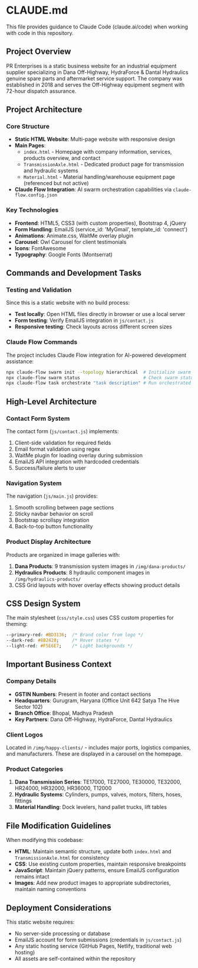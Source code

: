 # CLAUDE.md

This file provides guidance to Claude Code (claude.ai/code) when working with code in this repository.

## Project Overview

PR Enterprises is a static business website for an industrial equipment supplier specializing in Dana Off-Highway, HydraForce & Dantal Hydraulics genuine spare parts and aftermarket service support. The company was established in 2018 and serves the Off-Highway equipment segment with 72-hour dispatch assurance.

## Project Architecture

### Core Structure
- **Static HTML Website**: Multi-page website with responsive design
- **Main Pages**: 
  - `index.html` - Homepage with company information, services, products overview, and contact
  - `TransmissionAxle.html` - Dedicated product page for transmission and hydraulic systems
  - `Material.html` - Material handling/warehouse equipment page (referenced but not active)
- **Claude Flow Integration**: AI swarm orchestration capabilities via `claude-flow.config.json`

### Key Technologies
- **Frontend**: HTML5, CSS3 (with custom properties), Bootstrap 4, jQuery
- **Form Handling**: EmailJS (service_id: 'MyGmail', template_id: 'connect')
- **Animations**: Animate.css, WaitMe overlay plugin
- **Carousel**: Owl Carousel for client testimonials
- **Icons**: FontAwesome
- **Typography**: Google Fonts (Montserrat)

## Commands and Development Tasks

### Testing and Validation
Since this is a static website with no build process:
- **Test locally**: Open HTML files directly in browser or use a local server
- **Form testing**: Verify EmailJS integration in `js/contact.js`
- **Responsive testing**: Check layouts across different screen sizes

### Claude Flow Commands
The project includes Claude Flow integration for AI-powered development assistance:
```bash
npx claude-flow swarm init --topology hierarchical  # Initialize swarm
npx claude-flow swarm status                        # Check swarm status
npx claude-flow task orchestrate "task description" # Run orchestrated tasks
```

## High-Level Architecture

### Contact Form System
The contact form (`js/contact.js`) implements:
1. Client-side validation for required fields
2. Email format validation using regex
3. WaitMe plugin for loading overlay during submission
4. EmailJS API integration with hardcoded credentials
5. Success/failure alerts to user

### Navigation System
The navigation (`js/main.js`) provides:
1. Smooth scrolling between page sections
2. Sticky navbar behavior on scroll
3. Bootstrap scrollspy integration
4. Back-to-top button functionality

### Product Display Architecture
Products are organized in image galleries with:
1. **Dana Products**: 9 transmission system images in `/img/dana-products/`
2. **Hydraulics Products**: 8 hydraulic component images in `/img/hydraulics-products/`
3. CSS Grid layouts with hover overlay effects showing product details

## CSS Design System

The main stylesheet (`css/style.css`) uses CSS custom properties for theming:
```css
--primary-red: #BD3136;  /* Brand color from logo */
--dark-red: #8B2428;     /* Hover states */
--light-red: #F5E6E7;    /* Light backgrounds */
```

## Important Business Context

### Company Details
- **GSTIN Numbers**: Present in footer and contact sections
- **Headquarters**: Gurugram, Haryana (Office Unit 642 Satya The Hive Sector 102)
- **Branch Office**: Bhopal, Madhya Pradesh
- **Key Partners**: Dana Off-Highway, HydraForce, Dantal Hydraulics

### Client Logos
Located in `/img/happy-clients/` - includes major ports, logistics companies, and manufacturers. These are displayed in a carousel on the homepage.

### Product Categories
1. **Dana Transmission Series**: TE17000, TE27000, TE30000, TE32000, HR24000, HR32000, HR36000, T12000
2. **Hydraulic Systems**: Cylinders, pumps, valves, motors, filters, hoses, fittings
3. **Material Handling**: Dock levelers, hand pallet trucks, lift tables

## File Modification Guidelines

When modifying this codebase:
- **HTML**: Maintain semantic structure, update both `index.html` and `TransmissionAxle.html` for consistency
- **CSS**: Use existing custom properties, maintain responsive breakpoints
- **JavaScript**: Maintain jQuery patterns, ensure EmailJS configuration remains intact
- **Images**: Add new product images to appropriate subdirectories, maintain naming conventions

## Deployment Considerations

This static website requires:
- No server-side processing or database
- EmailJS account for form submissions (credentials in `js/contact.js`)
- Any static hosting service (GitHub Pages, Netlify, traditional web hosting)
- All assets are self-contained within the repository